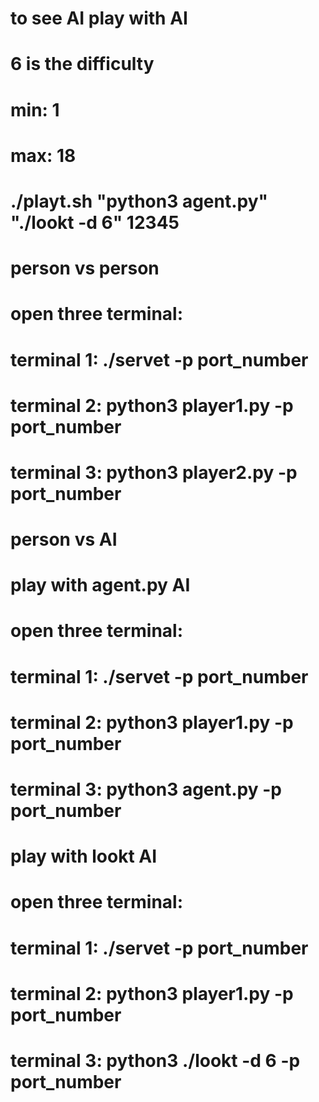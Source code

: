 # to see AI play with AI
# 6 is the difficulty
# min: 1
# max: 18
# ./playt.sh "python3 agent.py" "./lookt -d 6" 12345

# person vs person 
# open three terminal:
# terminal 1: ./servet -p port_number
# terminal 2: python3 player1.py -p port_number
# terminal 3: python3 player2.py -p port_number

# person vs AI
# play with agent.py AI
# open three terminal:
# terminal 1: ./servet -p port_number
# terminal 2: python3 player1.py -p port_number
# terminal 3: python3 agent.py -p port_number

# play with lookt AI
# open three terminal:
# terminal 1: ./servet -p port_number
# terminal 2: python3 player1.py -p port_number
# terminal 3: python3 ./lookt -d 6 -p port_number
